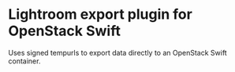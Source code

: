 Lightroom export plugin for OpenStack Swift
===========================================

Uses signed tempurls to export data directly to an OpenStack Swift container.
